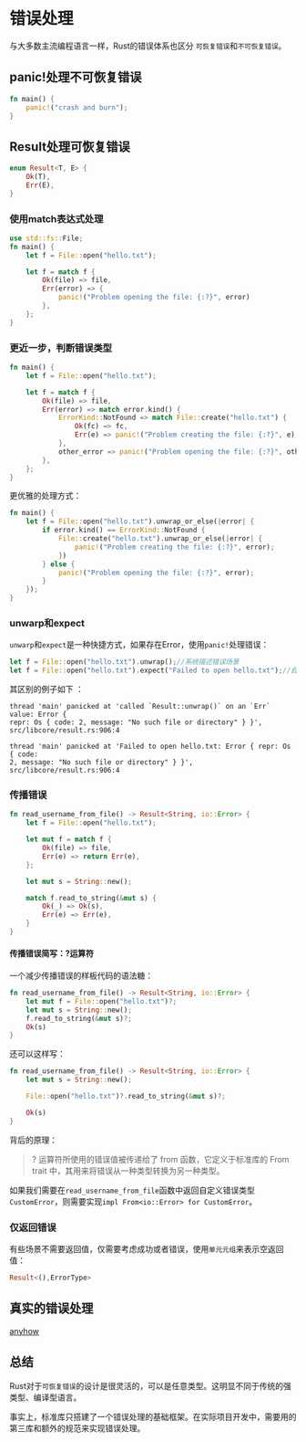 # 错误处理

与大多数主流编程语言一样，Rust的错误体系也区分 `可恢复错误`和`不可恢复错误`。

## panic!处理不可恢复错误

```rust
fn main() {
    panic!("crash and burn");
}
```

## Result处理可恢复错误

```rust
enum Result<T, E> {
    Ok(T),
    Err(E),
}
```
### 使用match表达式处理

```rust
use std::fs::File;
fn main() {
    let f = File::open("hello.txt");

    let f = match f {
        Ok(file) => file,
        Err(error) => {
            panic!("Problem opening the file: {:?}", error)
        },
    };
}
```
### 更近一步，判断错误类型

```rust
fn main() {
    let f = File::open("hello.txt");

    let f = match f {
        Ok(file) => file,
        Err(error) => match error.kind() {
            ErrorKind::NotFound => match File::create("hello.txt") {
                Ok(fc) => fc,
                Err(e) => panic!("Problem creating the file: {:?}", e),
            },
            other_error => panic!("Problem opening the file: {:?}", other_error),
        },
    };
}
```

更优雅的处理方式：

```rust
fn main() {
    let f = File::open("hello.txt").unwrap_or_else(|error| {
        if error.kind() == ErrorKind::NotFound {
            File::create("hello.txt").unwrap_or_else(|error| {
                panic!("Problem creating the file: {:?}", error);
            })
        } else {
            panic!("Problem opening the file: {:?}", error);
        }
    });
}
```

### unwarp和expect

`unwarp`和`expect`是一种快捷方式，如果存在Error，使用`panic!`处理错误：

```rust
let f = File::open("hello.txt").unwrap();//系统描述错误场景
let f = File::open("hello.txt").expect("Failed to open hello.txt");//自定义错误信息
```

其区别的例子如下
：
```
thread 'main' panicked at 'called `Result::unwrap()` on an `Err` value: Error { 
repr: Os { code: 2, message: "No such file or directory" } }', 
src/libcore/result.rs:906:4

thread 'main' panicked at 'Failed to open hello.txt: Error { repr: Os { code: 
2, message: "No such file or directory" } }', src/libcore/result.rs:906:4
```

### 传播错误

```rust
fn read_username_from_file() -> Result<String, io::Error> {
    let f = File::open("hello.txt");

    let mut f = match f {
        Ok(file) => file,
        Err(e) => return Err(e),
    };

    let mut s = String::new();

    match f.read_to_string(&mut s) {
        Ok(_) => Ok(s),
        Err(e) => Err(e),
    }
}
```

#### 传播错误简写：?运算符

一个减少传播错误的样板代码的语法糖：

```rust
fn read_username_from_file() -> Result<String, io::Error> {
    let mut f = File::open("hello.txt")?;
    let mut s = String::new();
    f.read_to_string(&mut s)?;
    Ok(s)
}
```

还可以这样写：

```rust
fn read_username_from_file() -> Result<String, io::Error> {
    let mut s = String::new();

    File::open("hello.txt")?.read_to_string(&mut s)?;

    Ok(s)
}
```

背后的原理：

>? 运算符所使用的错误值被传递给了 from 函数，它定义于标准库的 From trait 中，其用来将错误从一种类型转换为另一种类型。

如果我们需要在`read_username_from_file`函数中返回自定义错误类型`CustomError`，则需要实现`impl From<io::Error> for CustomError`。

### 仅返回错误

有些场景不需要返回值，仅需要考虑成功或者错误，使用`单元元组`来表示空返回值：

```rust
Result<(),ErrorType>
```

## 真实的错误处理

[anyhow](anyhow简介.md)

## 总结

Rust对于`可恢复错误`的设计是很灵活的，可以是任意类型。这明显不同于传统的强类型、编译型语言。

事实上，标准库只搭建了一个错误处理的基础框架。在实际项目开发中，需要用的第三库和额外的规范来实现错误处理。